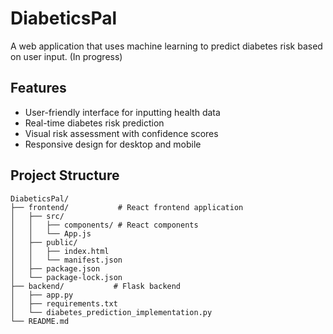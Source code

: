 # DiabeticsPal 
A web application that uses machine learning to predict diabetes risk based on user input. (In progress)

## Features

- User-friendly interface for inputting health data
- Real-time diabetes risk prediction
- Visual risk assessment with confidence scores
- Responsive design for desktop and mobile

## Project Structure

```
DiabeticsPal/
├── frontend/           # React frontend application
│   ├── src/
│   │   ├── components/ # React components
│   │   └── App.js
│   ├── public/
│   │   ├── index.html
│   │   └── manifest.json
│   ├── package.json
│   └── package-lock.json
├── backend/           # Flask backend
│   ├── app.py
│   ├── requirements.txt
│   └── diabetes_prediction_implementation.py
└── README.md
```

